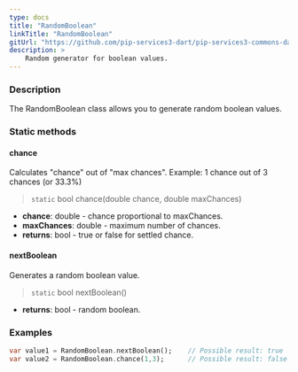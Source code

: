 ```yaml
---
type: docs
title: "RandomBoolean"
linkTitle: "RandomBoolean"
gitUrl: "https://github.com/pip-services3-dart/pip-services3-commons-dart"
description: >
    Random generator for boolean values.
---
```


### Description

The RandomBoolean class allows you to generate random boolean values.

### Static methods

#### chance
Calculates "chance" out of "max chances".
Example: 1 chance out of 3 chances (or 33.3%)

> `static` bool chance(double chance, double maxChances)

- **chance**: double - chance proportional to maxChances.
- **maxChances**: double - maximum number of chances.
- **returns**: bool - true or false for settled chance.

#### nextBoolean
Generates a random boolean value.

> `static` bool nextBoolean()

- **returns**: bool - random boolean.

### Examples

```dart
var value1 = RandomBoolean.nextBoolean();    // Possible result: true
var value2 = RandomBoolean.chance(1,3);      // Possible result: false

```
